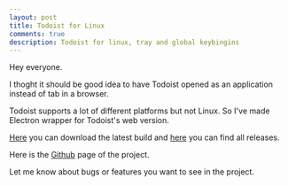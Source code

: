 ```yaml
---
layout: post
title: Todoist for Linux
comments: true
description: Todoist for linux, tray and global keybingins
---
```


Hey everyone.

I thoght it should be good idea to have Todoist opened as an application instead of tab in a browser.

Todoist supports a lot of different platforms but not Linux.
So I've made Electron wrapper for Todoist's web version.

[Here](https://dl.dropboxusercontent.com/s/jzi5g7narop1e83/todoist-linux.zip?dl=0) you can download the latest build and [here](https://github.com/KryDos/todoist-linux/releases) you can find all releases.

Here is the [Github](https://github.com/KryDos/todoist-linux) page of the project.

Let me know about bugs or features you want to see in the project.
